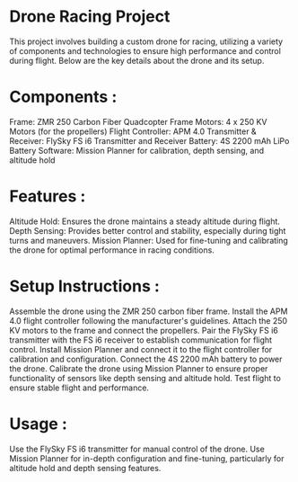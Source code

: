 # Drone Racing Project
This project involves building a custom drone for racing, utilizing a variety of components and technologies to ensure high performance and control during flight. Below are the key details about the drone and its setup.

# Components : 
Frame: ZMR 250 Carbon Fiber Quadcopter Frame
Motors: 4 x 250 KV Motors (for the propellers)
Flight Controller: APM 4.0
Transmitter & Receiver: FlySky FS i6 Transmitter and Receiver
Battery: 4S 2200 mAh LiPo Battery
Software: Mission Planner for calibration, depth sensing, and altitude hold

# Features : 
Altitude Hold: Ensures the drone maintains a steady altitude during flight.
Depth Sensing: Provides better control and stability, especially during tight turns and maneuvers.
Mission Planner: Used for fine-tuning and calibrating the drone for optimal performance in racing conditions.

# Setup Instructions :
Assemble the drone using the ZMR 250 carbon fiber frame.
Install the APM 4.0 flight controller following the manufacturer's guidelines.
Attach the 250 KV motors to the frame and connect the propellers.
Pair the FlySky FS i6 transmitter with the FS i6 receiver to establish communication for flight control.
Install Mission Planner and connect it to the flight controller for calibration and configuration.
Connect the 4S 2200 mAh battery to power the drone.
Calibrate the drone using Mission Planner to ensure proper functionality of sensors like depth sensing and altitude hold.
Test flight to ensure stable flight and performance.

# Usage :
Use the FlySky FS i6 transmitter for manual control of the drone.
Use Mission Planner for in-depth configuration and fine-tuning, particularly for altitude hold and depth sensing features.
